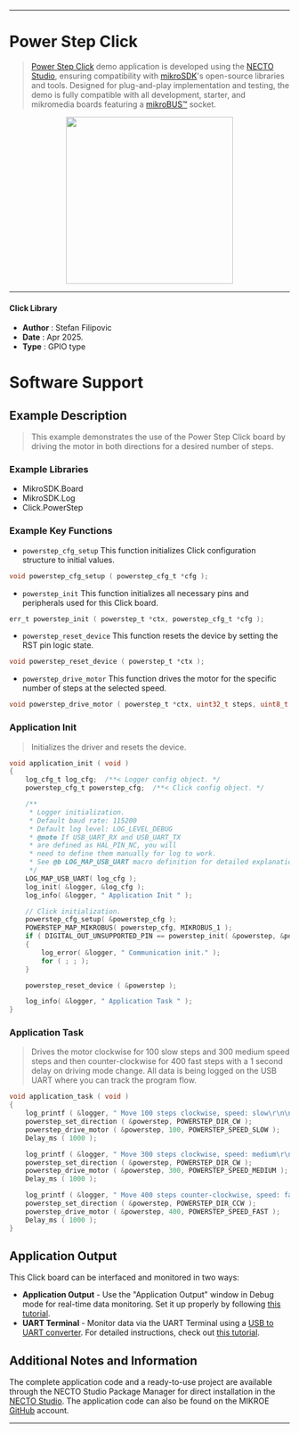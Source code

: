 
---
# Power Step Click

> [Power Step Click](https://www.mikroe.com/?pid_product=MIKROE-6623) demo application is developed using
the [NECTO Studio](https://www.mikroe.com/necto), ensuring compatibility with [mikroSDK](https://www.mikroe.com/mikrosdk)'s
open-source libraries and tools. Designed for plug-and-play implementation and testing, the demo is fully compatible with
all development, starter, and mikromedia boards featuring a [mikroBUS&trade;](https://www.mikroe.com/mikrobus) socket.

<p align="center">
  <img src="https://www.mikroe.com/?pid_product=MIKROE-6623&image=1" height=300px>
</p>

---

#### Click Library

- **Author**        : Stefan Filipovic
- **Date**          : Apr 2025.
- **Type**          : GPIO type

# Software Support

## Example Description

> This example demonstrates the use of the Power Step Click board by driving the motor in both directions for a desired number of steps.

### Example Libraries

- MikroSDK.Board
- MikroSDK.Log
- Click.PowerStep

### Example Key Functions

- `powerstep_cfg_setup` This function initializes Click configuration structure to initial values.
```c
void powerstep_cfg_setup ( powerstep_cfg_t *cfg );
```

- `powerstep_init` This function initializes all necessary pins and peripherals used for this Click board.
```c
err_t powerstep_init ( powerstep_t *ctx, powerstep_cfg_t *cfg );
```

- `powerstep_reset_device` This function resets the device by setting the RST pin logic state.
```c
void powerstep_reset_device ( powerstep_t *ctx );
```

- `powerstep_drive_motor` This function drives the motor for the specific number of steps at the selected speed.
```c
void powerstep_drive_motor ( powerstep_t *ctx, uint32_t steps, uint8_t speed );
```

### Application Init

> Initializes the driver and resets the device.

```c
void application_init ( void )
{
    log_cfg_t log_cfg;  /**< Logger config object. */
    powerstep_cfg_t powerstep_cfg;  /**< Click config object. */

    /** 
     * Logger initialization.
     * Default baud rate: 115200
     * Default log level: LOG_LEVEL_DEBUG
     * @note If USB_UART_RX and USB_UART_TX 
     * are defined as HAL_PIN_NC, you will 
     * need to define them manually for log to work. 
     * See @b LOG_MAP_USB_UART macro definition for detailed explanation.
     */
    LOG_MAP_USB_UART( log_cfg );
    log_init( &logger, &log_cfg );
    log_info( &logger, " Application Init " );

    // Click initialization.
    powerstep_cfg_setup( &powerstep_cfg );
    POWERSTEP_MAP_MIKROBUS( powerstep_cfg, MIKROBUS_1 );
    if ( DIGITAL_OUT_UNSUPPORTED_PIN == powerstep_init( &powerstep, &powerstep_cfg ) ) 
    {
        log_error( &logger, " Communication init." );
        for ( ; ; );
    }

    powerstep_reset_device ( &powerstep );

    log_info( &logger, " Application Task " );
}
```

### Application Task

> Drives the motor clockwise for 100 slow steps and 300 medium speed steps and
then counter-clockwise for 400 fast steps with a 1 second delay on driving mode change. 
All data is being logged on the USB UART where you can track the program flow.

```c
void application_task ( void )
{
    log_printf ( &logger, " Move 100 steps clockwise, speed: slow\r\n\n" );
    powerstep_set_direction ( &powerstep, POWERSTEP_DIR_CW );
    powerstep_drive_motor ( &powerstep, 100, POWERSTEP_SPEED_SLOW );
    Delay_ms ( 1000 );

    log_printf ( &logger, " Move 300 steps clockwise, speed: medium\r\n\n" );
    powerstep_set_direction ( &powerstep, POWERSTEP_DIR_CW );
    powerstep_drive_motor ( &powerstep, 300, POWERSTEP_SPEED_MEDIUM );
    Delay_ms ( 1000 );

    log_printf ( &logger, " Move 400 steps counter-clockwise, speed: fast\r\n\n" );
    powerstep_set_direction ( &powerstep, POWERSTEP_DIR_CCW );
    powerstep_drive_motor ( &powerstep, 400, POWERSTEP_SPEED_FAST );
    Delay_ms ( 1000 );
}
```

## Application Output

This Click board can be interfaced and monitored in two ways:
- **Application Output** - Use the "Application Output" window in Debug mode for real-time data monitoring.
Set it up properly by following [this tutorial](https://www.youtube.com/watch?v=ta5yyk1Woy4).
- **UART Terminal** - Monitor data via the UART Terminal using
a [USB to UART converter](https://www.mikroe.com/click/interface/usb?interface*=uart,uart). For detailed instructions,
check out [this tutorial](https://help.mikroe.com/necto/v2/Getting%20Started/Tools/UARTTerminalTool).

## Additional Notes and Information

The complete application code and a ready-to-use project are available through the NECTO Studio Package Manager for 
direct installation in the [NECTO Studio](https://www.mikroe.com/necto). The application code can also be found on
the MIKROE [GitHub](https://github.com/MikroElektronika/mikrosdk_click_v2) account.

---
